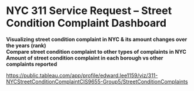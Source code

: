 # NYC 311 Service Request – Street Condition Complaint Dashboard

**Visualizing street condition complaint in NYC & its amount changes over the years (rank)** <br>
**Compare street condition complaint to other types of complaints in NYC** <br>
**Amount of street condition complaint in each borough vs other complaints reported**

https://public.tableau.com/app/profile/edward.lee1159/viz/311-NYCStreetConditionComplaintCIS9655-Group5/StreetConditionComplaints
